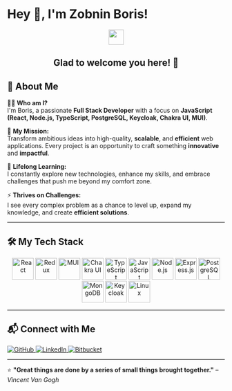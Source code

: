 # Hey 👋, I'm Zobnin Boris!  

<div align="center">
  <img src="https://media.giphy.com/media/hvRJCLFzcasrR4ia7z/giphy.gif" width="35">
  <h2>Glad to welcome you here! 👋</h2>
</div>

## 🚀 About Me  

👨‍💻 **Who am I?**  
I'm Boris, a passionate **Full Stack Developer** with a focus on **JavaScript (React, Node.js, TypeScript, PostgreSQL, Keycloak, Chakra UI, MUI)**.  

🎯 **My Mission:**  
Transform ambitious ideas into high-quality, **scalable**, and **efficient** web applications. Every project is an opportunity to craft something **innovative** and **impactful**.

📖 **Lifelong Learning:**  
I constantly explore new technologies, enhance my skills, and embrace challenges that push me beyond my comfort zone.

⚡ **Thrives on Challenges:**  
I see every complex problem as a chance to level up, expand my knowledge, and create **efficient solutions**.

---

## 🛠 My Tech Stack  

<div align="center">  
  <a href="https://reactjs.org/" target="_blank"><img src="https://profilinator.rishav.dev/skills-assets/react-original-wordmark.svg" alt="React" height="50" /></a>
  <a href="https://redux.js.org/" target="_blank"><img src="https://profilinator.rishav.dev/skills-assets/redux-original.svg" alt="Redux" height="50" /></a>
  <a href="https://mui.com/" target="_blank"><img src="https://mui.com/static/logo.png" alt="MUI" height="50" /></a>
  <a href="https://chakra-ui.com/" target="_blank"><img src="https://chakra-ui.com/favicon.ico" alt="Chakra UI" height="50" /></a>
  <a href="https://www.typescriptlang.org/" target="_blank"><img src="https://profilinator.rishav.dev/skills-assets/typescript-original.svg" alt="TypeScript" height="50" /></a>
  <a href="https://www.javascript.com/" target="_blank"><img src="https://profilinator.rishav.dev/skills-assets/javascript-original.svg" alt="JavaScript" height="50" /></a>
  <a href="https://nodejs.org/" target="_blank"><img src="https://profilinator.rishav.dev/skills-assets/nodejs-original-wordmark.svg" alt="Node.js" height="50" /></a>
  <a href="https://expressjs.com/" target="_blank"><img src="https://profilinator.rishav.dev/skills-assets/express-original-wordmark.svg" alt="Express.js" height="50" /></a>
  <a href="https://www.postgresql.org/" target="_blank"><img src="https://profilinator.rishav.dev/skills-assets/postgresql-original-wordmark.svg" alt="PostgreSQL" height="50" /></a>
  <a href="https://www.mongodb.com/" target="_blank"><img src="https://profilinator.rishav.dev/skills-assets/mongodb-original-wordmark.svg" alt="MongoDB" height="50" /></a>
  <a href="https://www.keycloak.org/" target="_blank"><img src="https://www.keycloak.org/resources/images/keycloak_logo.png" alt="Keycloak" height="50" /></a>
  <a href="https://www.linux.org/" target="_blank"><img src="https://profilinator.rishav.dev/skills-assets/linux-original.svg" alt="Linux" height="50" /></a>
</div>

---

## 📬 Connect with Me  

<div align="left">
  <a href="https://github.com/BorisZo" target="_blank">
    <img src="https://img.shields.io/badge/GitHub-100000?style=for-the-badge&logo=github&logoColor=white" alt="GitHub" />
  </a>
  
  <a href="https://www.linkedin.com/in/boris-zobnin-1a47a82b3/" target="_blank">
    <img src="https://img.shields.io/badge/LinkedIn-0077B5?style=for-the-badge&logo=linkedin&logoColor=white" alt="LinkedIn" />
  </a>
  
  <a href="https://bitbucket.org/boris-workspace/workspace/repositories/" target="_blank">
    <img src="https://img.shields.io/badge/Bitbucket-0052CC?style=for-the-badge&logo=bitbucket&logoColor=white" alt="Bitbucket" />
  </a>
</div>

---

⭐ **"Great things are done by a series of small things brought together."** – _Vincent Van Gogh_
